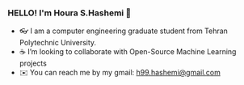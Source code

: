 ### HELLO! I'm Houra S.Hashemi 👋

- 👓 I am a computer engineering graduate student from Tehran Polytechnic University. <br>
- ☕️ I’m looking to collaborate with Open-Source Machine Learning projects <br>
- ✉️ You can reach me by my gmail: h99.hashemi@gmail.com <br>

<!---
HouraHashemi/HouraHashemi is a ✨ special ✨ repository because its `README.md` (this file) appears on your GitHub profile.
You can click the Preview link to take a look at your changes.
--->
